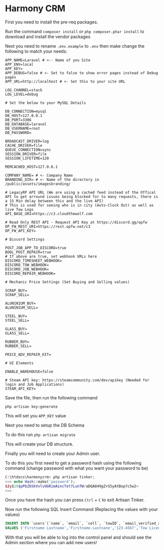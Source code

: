 # Harmony CRM

First you need to install the pre-req packages.

Run the command `composer install` or `php composer.phar install` to download and install the vendor packages

Next you need to rename `.env.example` to `.env` then make change the following to match your needs:

```env
APP_NAME=Laravel # <-- Name of you Site
APP_ENV=local
APP_KEY=
APP_DEBUG=false # <- Set to false to show error pages instead of Debug pages
APP_URL=http://localhost # <- Set this to your site URL

LOG_CHANNEL=stack
LOG_LEVEL=debug

# Set the below to your MySQL Details

DB_CONNECTION=mysql
DB_HOST=127.0.0.1
DB_PORT=3306
DB_DATABASE=laravel
DB_USERNAME=root
DB_PASSWORD=

BROADCAST_DRIVER=log
CACHE_DRIVER=file
QUEUE_CONNECTION=sync
SESSION_DRIVER=file
SESSION_LIFETIME=120

MEMCACHED_HOST=127.0.0.1

COMPANY_NAME= # <- Company Name 
BRANDING_DIR= # <- Name of the directory in /public/assets/imagesbranding/

# LegacyRP API URL (We are using a cached feed instead of the Offical API to get arround issues being blocked for to many requests, there is a 15 Min delay between this and the live API)
# This is used for seeing who is in city (Auto-Clock Out) as well as live Tow Logs
API_BASE_URI=https://c3.cloudthewolf.com

# Read Only REST API - Request API Key at https://discord.gg/opfw
OP_FW_REST_URI=https://rest.opfw.net/c3
OP_FW_API_KEY=

# Discord Settings

POST_JOB_APP_TO_DISCORD=true
BOOL_POST_REPAIR=true
# If above are true, set webhook URLs here
DISCORD_TIMESHEET_WEBHOOK=
DISCORD_TOW_WEBHOOK=
DISCORD_JOB_WEBHOOK=
DISCORD_REPAIR_WEBHOOK=

# Mechanic Price Settings (Set Buying and Selling values)

SCRAP_BUY=
SCRAP_SELL=

ALUNINIUM_BUY=
ALUNINIUM_SELL=

STEEL_BUY=
STEEL_SELL=

GLASS_BUY=
GLASS_SELL=

RUBBER_BUY=
RUBBER_SELL=

PRICE_ADV_REPAIR_KIT=

# UI Elements

ENABLE_WAREHOUSE=false

# Steam API key: https://steamcommunity.com/dev/apikey (Needed for login and Job Applications)
STEAM_API_KEY=
```

Save the file, then run the following command

`php artisan key:generate`

This will set you `APP_KEY` value

Next you need to setup the DB Schema

To do this run
`php artisan migrate`

This will create your DB structure. 

Finally you will need to create your Admin user.

To do this you first need to get a password hash using the following command (change password with what you want your password to be)
```php
C:\htdocs\harmonycrm> php artisan tinker;
>>> echo Hash::make('password');
$2y$10$pPbZ6SkVvlvUGRimAincTet7LunTW/aDQA849gZrG5yAtBop7c5w2⏎
>>> 
```

Once you have the hash you can press `Ctrl` + `C` to exit Artisan Tinker.

Now run the following SQL Insert Command (Replacing the values with your values)

```sql
INSERT INTO `users`(`name`, `email`, `cell`, `towID`, `email_verified_at`, `password`, `remember_token`, `created_at`, `updated_at`, `onDuty`, `cid`, `steamId`, `IsAdmin`, `disabled`)
VALUES ('Firstname Lastname','Firstname.Lastnane','123-4567','Tow Licence Plate',CURRENT_TIMESTAMP(),'$2y$10$pPbZ6SkVvlvUGRimAincTet7LunTW/aDQA849gZrG5yAtBop7c5w2',NULL,CURRENT_TIMESTAMP(),CURRENT_TIMESTAMP(),0,'Your CID','Your Steam FiveM ID',1,0)
```

With that you will be able to log into the control panel and should see the Admin section where you can add new users!
